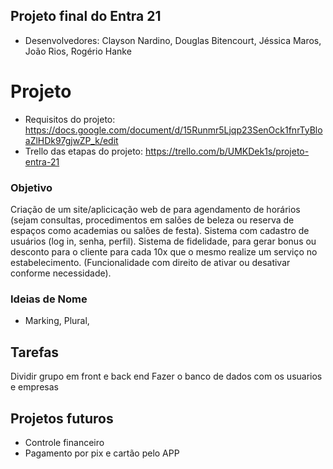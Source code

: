## Projeto final do Entra 21

- Desenvolvedores: Clayson Nardino, Douglas Bitencourt, Jéssica Maros, João Rios, Rogério Hanke

# Projeto

- Requisitos do projeto: https://docs.google.com/document/d/15Runmr5Ljqp23SenOck1fnrTyBloaZlHDk97gjwZP_k/edit
- Trello das etapas do projeto: https://trello.com/b/UMKDek1s/projeto-entra-21


### Objetivo

Criação de um site/aplicicação web de para agendamento de horários (sejam consultas, procedimentos em salões de beleza ou reserva de espaços como academias ou salões de festa).
Sistema com cadastro de usuários (log in, senha, perfil). 
Sistema de fidelidade, para gerar bonus ou desconto para o cliente para cada 10x que o mesmo realize um serviço no estabelecimento. (Funcionalidade com direito de ativar ou desativar conforme necessidade).


### Ideias de Nome

- Marking, Plural,

## Tarefas
Dividir grupo em front e back end
Fazer o banco de dados com os usuarios e empresas

## Projetos futuros

- Controle financeiro
- Pagamento por pix e cartão pelo APP



